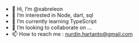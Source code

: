 - 👋 Hi, I’m @xabreleon
- 👀 I’m interested in Node, dart, sql
- 🌱 I’m currently learning TypeScript
- 💞️ I’m looking to collaborate on ...
- 📫 How to reach me : nurdin.hartanto@gmail.com
